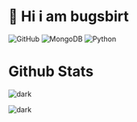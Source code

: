 # 👋 Hi i am bugsbirt
![GitHub](https://img.shields.io/badge/-GitHub-181717?style=flat-square&logo=github) ![MongoDB](https://img.shields.io/badge/-MongoDB-black?style=flat-square&logo=mongodb) ![Python](https://img.shields.io/badge/-Python-black?style=flat-square&logo=Python)

# Github Stats
![dark](https://github-readme-stats.vercel.app/api/top-langs/?username=DezBirdss&theme=onedark&hide_border=false&include_all_commits=true&count_private=true&layout=compact)

![dark](https://github-readme-stats.vercel.app/api?username=DezBirdss&show_icons=true&hide=contribs,prs&cache_seconds=86400&theme=dark)
